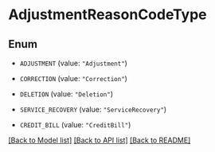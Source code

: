 # AdjustmentReasonCodeType

## Enum


* `ADJUSTMENT` (value: `"Adjustment"`)

* `CORRECTION` (value: `"Correction"`)

* `DELETION` (value: `"Deletion"`)

* `SERVICE_RECOVERY` (value: `"ServiceRecovery"`)

* `CREDIT_BILL` (value: `"CreditBill"`)


[[Back to Model list]](../README.md#documentation-for-models) [[Back to API list]](../README.md#documentation-for-api-endpoints) [[Back to README]](../README.md)


